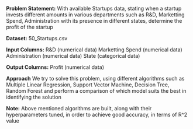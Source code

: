**Problem Statement:**
With available Startups data, stating when a startup invests different amounts in various departments such as R&D, Marketting Spend, Administration with its presence in different states, determine the profit of the startup

**Dataset:**
50_Startups.csv

**Input Columns:**
R&D (numerical data)
Marketting Spend (numerical data)
Administration (numerical data)
State (categorical data)

**Output Columns:**
Profit (numerical data)

**Approach**
We try to solve this problem, using different algorithms such as Multiple Linear Regression, Support Vector Machine, Decision Tree, Random Forest and perform a comparison of which model suits the best
in identifying the solution

**Note:**
Above mentioned algorithms are built, along with their hyperparameters tuned, in order to achieve good accuracy, in terms of R^2 value
